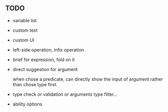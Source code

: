 ## TODO

- variable list

- custom text

- custom UI

- left-side operation, infix operation

- brief for expression, fold on it

- direct suggestion for argument

    when chose a predicate, can directly show the input of argument rather than chose type first.

- type check or validation or arguments type filter...

- ability options
